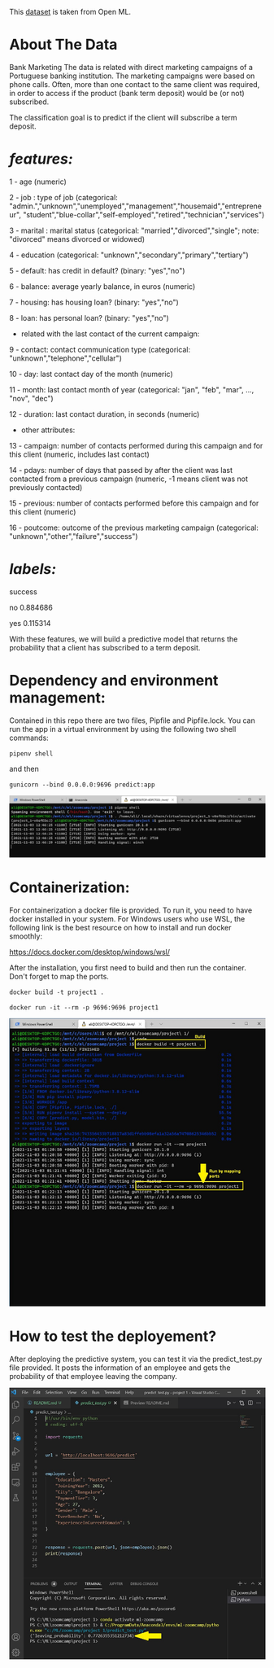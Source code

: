 This [dataset](https://www.openml.org/d/1461) is taken from Open ML. 

# About The Data

Bank Marketing
The data is related with direct marketing campaigns of a Portuguese banking institution. The marketing campaigns were based on phone calls. Often, more than one contact to the same client was required, in order to access if the product (bank term deposit) would be (or not) subscribed.

The classification goal is to predict if the client will subscribe a term deposit.

# *features:* 

1 - age (numeric)

2 - job : type of job (categorical: "admin.","unknown","unemployed","management","housemaid","entrepreneur", "student","blue-collar","self-employed","retired","technician","services")

3 - marital : marital status (categorical: "married","divorced","single"; note: "divorced" means divorced or widowed)

4 - education (categorical: "unknown","secondary","primary","tertiary")

5 - default: has credit in default? (binary: "yes","no")

6 - balance: average yearly balance, in euros (numeric)

7 - housing: has housing loan? (binary: "yes","no")

8 - loan: has personal loan? (binary: "yes","no")

- related with the last contact of the current campaign:

9 - contact: contact communication type (categorical: "unknown","telephone","cellular")

10 - day: last contact day of the month (numeric)

11 - month: last contact month of year (categorical: "jan", "feb", "mar", ..., "nov", "dec")

12 - duration: last contact duration, in seconds (numeric)

- other attributes:

13 - campaign: number of contacts performed during this campaign and for this client (numeric, includes last contact)

14 - pdays: number of days that passed by after the client was last contacted from a previous campaign (numeric, -1 means client was not previously contacted)

15 - previous: number of contacts performed before this campaign and for this client (numeric)

16 - poutcome: outcome of the previous marketing campaign (categorical: "unknown","other","failure","success")



# *labels:* 

success

no     0.884686

yes    0.115314


With these features, we will build a predictive model that returns the probability that a client has subscribed to a term deposit.


# Dependency and environment management:
Contained in this repo there are two files, Pipfile and Pipfile.lock. You can run the app in a virtual environment by using the following two shell commands:

```console
pipenv shell
```

and then

```console
gunicorn --bind 0.0.0.0:9696 predict:app
```

![pipenv-shell](https://github.com/AliAmini7/ml-zoom/blob/main/project%201/screenshots/pipenv-shell.jpg)


# Containerization:
For containerization a docker file is provided. To run it, you need to have docker installed in your system. For Windows users who use WSL, the following link is the best resource on how to install and run docker smoothly:

https://docs.docker.com/desktop/windows/wsl/ 

After the installation, you first need to build and then run the container. Don't forget to map the ports.

```console
docker build -t project1 .
```

```console
docker run -it --rm -p 9696:9696 project1
```

![docker](https://github.com/AliAmini7/ml-zoom/blob/main/project%201/screenshots/docker.jpg)


# How to test the deployement?
After deploying the predictive system, you can test it via the predict_test.py file provided. It posts the information of an employee and gets the probability of that employee leaving the company. 

![test](https://github.com/AliAmini7/ml-zoom/blob/main/project%201/screenshots/predict_test.jpg)
